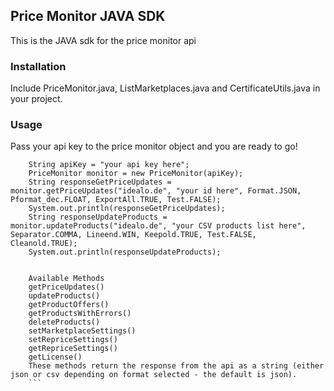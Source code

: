 ## Price Monitor JAVA SDK
This is the JAVA sdk for the price monitor api

### Installation
Include PriceMonitor.java, ListMarketplaces.java and CertificateUtils.java  in your project.


### Usage
Pass your api key to the price monitor object and you are ready to go!

```
    String apiKey = "your api key here";
    PriceMonitor monitor = new PriceMonitor(apiKey);
    String responseGetPriceUpdates = monitor.getPriceUpdates("idealo.de", "your id here", Format.JSON, Pformat_dec.FLOAT, ExportAll.TRUE, Test.FALSE);
    System.out.println(responseGetPriceUpdates);
    String responseUpdateProducts = monitor.updateProducts("idealo.de", "your CSV products list here", Separator.COMMA, Lineend.WIN, Keepold.TRUE, Test.FALSE, Cleanold.TRUE);
    System.out.println(responseUpdateProducts);

  
	Available Methods
	getPriceUpdates()
	updateProducts()
	getProductOffers()
	getProductsWithErrors()
	deleteProducts()
	setMarketplaceSettings()
	setRepriceSettings()
	getRepriceSettings()
	getLicense()
	These methods return the response from the api as a string (either json or csv depending on format selected - the default is json).
	```
